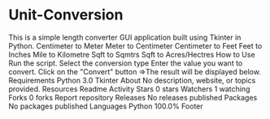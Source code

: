 # Unit-Conversion
This is a simple length converter GUI application built using Tkinter in Python.
Centimeter to Meter Meter to Centimeter Centimeter to Feet Feet to Inches Mile to Kilometre Sqft to Sqmtrs Sqft to Acres/Hectres How to Use Run the script. Select the conversion type Enter the value you want to convert. Click on the "Convert" button =>The result will be displayed below. Requirements Python 3.0 Tkinter About No description, website, or topics provided. Resources Readme Activity Stars 0 stars Watchers 1 watching Forks 0 forks Report repository Releases No releases published Packages No packages published Languages Python 100.0% Footer
